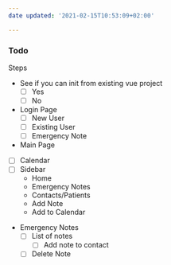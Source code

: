 ```yaml
---
date updated: '2021-02-15T10:53:09+02:00'

---
```


### Todo

Steps

- See if you can init from existing vue project
  - [ ] Yes
  - [ ] No
- Login Page
  - [ ] New User
  - [ ] Existing User
  - [ ] Emergency Note
- Main Page
- [ ] Calendar
- [ ] Sidebar
  - Home
  - Emergency Notes
  - Contacts/Patients
  - Add Note
  - Add to Calendar
- Emergency Notes
  -  [ ] List of notes
    -  [ ] Add note to contact
  - [ ] Delete Note
